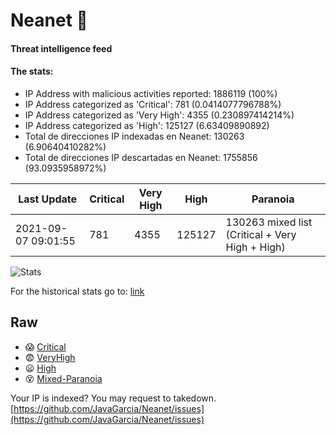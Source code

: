 # Neanet :hocho:
#### Threat intelligence feed
#### The stats:

- IP Address with malicious activities reported: 1886119 (100%)
- IP Address categorized as 'Critical':  781 (0.0414077796788%)
- IP Address categorized as 'Very High':  4355 (0.230897414214%)
- IP Address categorized as 'High':  125127 (6.63409890892)
- Total de direcciones IP indexadas en Neanet:  130263 (6.90640410282%)
- Total de direcciones IP descartadas en Neanet:  1755856 (93.0935958972%)

| Last Update | Critical | Very High | High | Paranoia |
| --- | --- | --- | --- | --- |
| 2021-09-07 09:01:55 | 781 | 4355 | 125127 | 130263 mixed list (Critical + Very High + High)|

![Stats](https://docs.google.com/spreadsheets/d/e/2PACX-1vSnaNMIXVabIpDJjufMlzH7poXnshF3mgd8Is1g9ytUEzVsP5my4Trn8f-xkoLLQ38xpL3HtmUexLo6/pubchart?oid=501124687&format=image)

For the historical stats go to: [link](/stats.csv)
## Raw
- :scream: [Critical](https://raw.githubusercontent.com/JavaGarcia/Neanet/master/blacklists/neanet_critical.txt)
- :fearful: [VeryHigh](https://raw.githubusercontent.com/JavaGarcia/Neanet/master/blacklists/neanet_veryHigh.txtt)
- :frowning: [High](https://raw.githubusercontent.com/JavaGarcia/Neanet/master/blacklists/neanet_high.txt)
- :dizzy_face: [Mixed-Paranoia](https://raw.githubusercontent.com/JavaGarcia/Neanet/master/blacklists/neanet_all.txt)


Your IP is indexed? You may request to takedown. [https://github.com/JavaGarcia/Neanet/issues](https://github.com/JavaGarcia/Neanet/issues)





















































































































































































































































































































































































































































































































































































































































































































































































































































































































































































































































































































































































































































































































































































































































































































































































































































































































































































































































































































































































































































































































































































































































































































































































































































































































































































































































































































































































































































































































































































































































































































































































































































































































































































































































































































































































































































































































































































































































































































































































































































































































































































































































































































































































































































































































































































































































































































































































































































































































































































































































































































































































































































































































































































































































































































































































































































































































































































































































































































































































































































































































































































































































































































































































































































































































































































































































































































































































































































































































































































































































































































































































































































































































































































































































































































































































































































































































































































































































































































































































































































































































































































































































































































































































































































































































































































































































































































































































